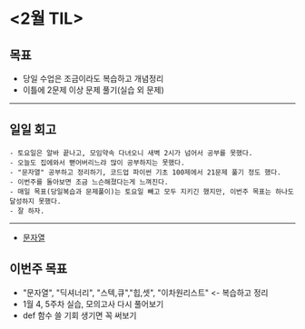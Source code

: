 # <2월 TIL>

## 목표
 - 당일 수업은 조금이라도 복습하고 개념정리
 - 이틀에 2문제 이상 문제 풀기(실습 외 문제)   

---

## 일일 회고
```
- 토요일은 알바 끝나고, 모임약속 다녀오니 새벽 2시가 넘어서 공부를 못했다.
- 오늘도 집에와서 뻗어버리느랴 많이 공부하지는 못했다.
- "문자열" 공부하고 정리하기, 코드업 파이썬 기초 100제에서 21문제 풀기 정도 했다.
- 이번주를 돌아보면 조금 느슨해졌다는게 느껴진다.
- 매일 목표(당일복습과 문제풀이)는 토요일 빼고 모두 지키긴 했지만, 이번주 목표는 하나도 달성하지 못했다.
- 잘 하자.
```
---
- [문자열](https://github.com/YooJuHyeon/test1/blob/master/0212/String.md)

## 이번주 목표
- "문자열", "딕셔너리", "스텍,큐","힙,셋", "이차원리스트" <- 복습하고 정리
- 1월 4, 5주차 실습, 모의고사 다시 풀어보기
- def 함수 쓸 기회 생기면 꼭 써보기